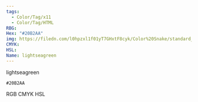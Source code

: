 ```yaml
---
tags:
  - Color/Tag/x11
  - Color/Tag/HTML
RBG: 
Hex: "#20B2AA"
img: https://filedn.com/l0hpzxl1f01yT7GHxtF8cyk/Color%20Snake/standard_csv_to_svg/%23/#20B2AA.svg
CMYK: 
HSL: 
Name: lightseagreen
---
```

lightseagreen
```palette
#20B2AA
```
RGB
CMYK
HSL